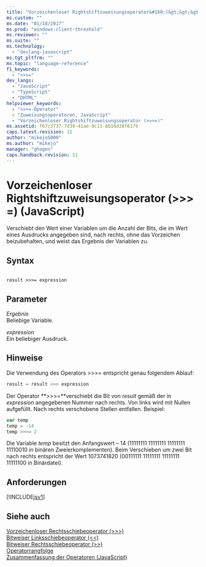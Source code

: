 ```yaml
---
title: "Vorzeichenloser Rightshiftzuweisungsoperator&#160;(&gt;&gt;&gt;=) (JavaScript) | Microsoft Docs"
ms.custom: ""
ms.date: "01/18/2017"
ms.prod: "windows-client-threshold"
ms.reviewer: ""
ms.suite: ""
ms.technology: 
  - "devlang-javascript"
ms.tgt_pltfrm: ""
ms.topic: "language-reference"
f1_keywords: 
  - ">>>="
dev_langs: 
  - "JavaScript"
  - "TypeScript"
  - "DHTML"
helpviewer_keywords: 
  - ">>>=-Operator"
  - "Zuweisungsoperatoren, JavaScript"
  - "Vorzeichenloser Rightshiftzuweisungsoperator (>>>=)"
ms.assetid: f67c3737-7d39-41ae-9c11-8b16d38f6179
caps.latest.revision: 11
author: "mikejo5000"
ms.author: "mikejo"
manager: "ghogen"
caps.handback.revision: 11
---
```

# Vorzeichenloser Rightshiftzuweisungsoperator&#160;(&gt;&gt;&gt;=) (JavaScript)
Verschiebt den Wert einer Variablen um die Anzahl der Bits, die im Wert eines Ausdrucks angegeben sind, nach rechts, ohne das Vorzeichen beizubehalten, und weist das Ergebnis der Variablen zu.  
  
## Syntax  
  
```  
  
result >>>= expression  
```  
  
## Parameter  
 *Ergebnis*  
 Beliebige Variable.  
  
 *expression*  
 Ein beliebiger Ausdruck.  
  
## Hinweise  
 Die Verwendung des Operators \>\>\>\= entspricht genau folgendem Ablauf:  
  
```javascript  
result = result >>> expression  
```  
  
 Der Operator **\>\>\>\=**verschiebt die Bit von *result* gemäß der in *expression* angegebenen Nummer nach rechts.  Von links wird mit Nullen aufgefüllt.  Nach rechts verschobene Stellen entfallen.  Beispiel:  
  
```javascript  
var temp  
temp = -14  
temp >>>= 2  
```  
  
 Die Variable *temp* besitzt den Anfangswert – 14 \(11111111 11111111 11111111 11110010 in binären Zweierkomplementen\).  Beim Verschieben um zwei Bit nach rechts entspricht der Wert 1073741820 \(00111111 11111111 11111111 11111100 in Binärdatei\).  
  
## Anforderungen  
 [!INCLUDE[jsv1](../../includes/jsv1-md.md)]  
  
## Siehe auch  
 [Vorzeichenloser Rechtsschiebeoperator \(\>\>\>\)](../../javascript/reference/unsigned-right-shift-operator-decrement-javascript.md)   
 [Bitweiser Linksschiebeoperator \(\<\<\)](../../javascript/reference/bitwise-left-shift-operator-decrement-javascript.md)   
 [Bitweiser Rechtsschiebeoperator \(\>\>\)](../../javascript/reference/bitwise-right-shift-operator-decrement-javascript.md)   
 [Operatorrangfolge](../../javascript/operator-subtractprecedence-javascript.md)   
 [Zusammenfassung der Operatoren \(JavaScript\)](../../javascript/misc/operator-subtractsummary-javascript.md)